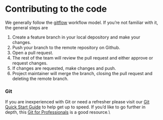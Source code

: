 # Contributing to the code

We generally follow the [gitflow](https://www.atlassian.com/git/tutorials/comparing-workflows/gitflow-workflow) workflow model.  If you’re not familiar with it, the general steps are

1. Create a feature branch in your local depository and make your changes.
2. Push your branch to the remote repository on Github.
3. Open a pull request.
4. The rest of the team will review the pull request and either approve or request changes.
5. If changes are requested, make changes and push.
6. Project maintainer will merge the branch, closing the pull request and deleting the remote branch.

### Git

If you are inexperienced with Git or need a refresher please visit our [Git Quick Start Guide](https://github.com/ajhollid/bluewave\_collaborative\_git) to help get up to speed.  If you’d like to go further in depth, this [Git for Professionals](https://youtu.be/Uszj\_k0DGsg?si=6rOWEQOMxmwhnb-K) is a good resource.\
